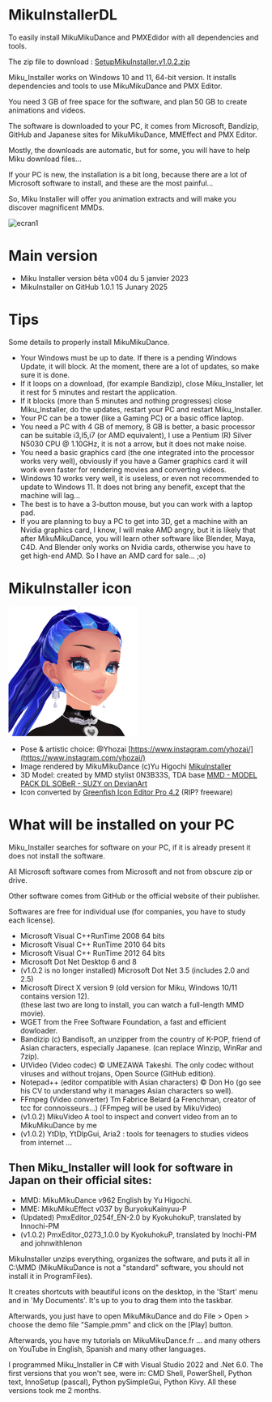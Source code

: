 # MikuInstallerDL
To easily install MikuMikuDance and PMXEdidor with all dependencies and tools.

The zip file to download : [SetupMikuInstaller.v1.0.2.zip](https://github.com/LauraKami/MikuInstallerDL/releases/download/v1.0.2/SetupMikuInstaller.v1.0.2.zip)

Miku_Installer works on Windows 10 and 11, 64-bit version. It installs dependencies and tools to use MikuMikuDance and PMX Editor.

You need 3 GB of free space for the software, and plan 50 GB to create animations and videos.

The software is downloaded to your PC, it comes from Microsoft, Bandizip, GitHub and Japanese sites for MikuMikuDance, MMEffect and PMX Editor.

Mostly, the downloads are automatic, but for some, you will have to help Miku download files…

If your PC is new, the installation is a bit long, because there are a lot of Microsoft software to install, and these are the most painful…

So, Miku Installer will offer you animation extracts and will make you discover magnificent MMDs.

![ecran1](https://github.com/user-attachments/assets/037aace2-8648-4737-b806-f49f80420d64)


# Main version
 - Miku Installer version bêta v004 du 5 janvier 2023
 - MikuInstaller on GitHub 1.0.1 15 Junary 2025

# Tips

Some details to properly install MikuMikuDance.

- Your Windows must be up to date. If there is a pending Windows Update, it will block. At the moment, there are a lot of updates, so make sure it is done.
- If it loops on a download, (for example Bandizip), close Miku_Installer, let it rest for 5 minutes and restart the application.
- If it blocks (more than 5 minutes and nothing progresses) close Miku_Installer, do the updates, restart your PC and restart Miku_Installer.
- Your PC can be a tower (like a Gaming PC) or a basic office laptop.
- You need a PC with 4 GB of memory, 8 GB is better, a basic processor can be suitable i3,I5,i7 (or AMD equivalent), I use a Pentium (R) Silver N5030 CPU @ 1.10GHz, it is not a arrow, but it does not make noise.
- You need a basic graphics card (the one integrated into the processor works very well), obviously if you have a Gamer graphics card it will work even faster for rendering movies and converting videos.
- Windows 10 works very well, it is useless, or even not recommended to update to Windows 11. It does not bring any benefit, except that the machine will lag...
- The best is to have a 3-button mouse, but you can work with a laptop pad.
- If you are planning to buy a PC to get into 3D, get a machine with an Nvidia graphics card, I know, I will make AMD angry, but it is likely that after MikuMikuDance, you will learn other software like Blender, Maya, C4D. And Blender only works on Nvidia cards, otherwise you have to get high-end AMD. So I have an AMD card for sale... ;o)

# MikuInstaller icon
![MikuInstaller icon](https://github.com/LauraKami/MikuInstallerDL/blob/main/image/IconMikuInstaller.png)
- Pose & artistic choice: @Yhozai [https://www.instagram.com/yhozai/](https://www.instagram.com/yhozai/)
- Image rendered by MikuMikuDance (c)Yu Higochi [MikuInstaller](https://mikumikudance.fr/miku_installer/)
- 3D Model: created by MMD stylist 0N3B33S, TDA base [MMD - MODEL PACK DL SOBeR - SUZY on DevianArt](https://www.deviantart.com/0n3b33s/art/MMD-MODEL-PACK-DL-SOBeR-SUZY-931230081)
- Icon converted by [Greenfish Icon Editor Pro 4.2](http://greenfishsoftware.org/) (RIP? freeware)

# What will be installed on your PC

Miku_Installer searches for software on your PC, if it is already present it does not install the software.

All Microsoft software comes from Microsoft and not from obscure zip or drive.

Other software comes from GitHub or the official website of their publisher.

Softwares are free for individual use (for companies, you have to study each license).

- Microsoft Visual C++RunTime 2008 64 bits
- Microsoft Visual C++ RunTime 2010 64 bits
- Microsoft Visual C++ RunTime 2012 64 bits
- Microsoft Dot Net Desktop 6 and 8
- (v1.0.2 is no longer installed) Microsoft Dot Net 3.5 (includes 2.0 and 2.5)
- Microsoft Direct X version 9 (old version for Miku, Windows 10/11 contains version 12).<br>
(these last two are long to install, you can watch a full-length MMD movie).
- WGET from the Free Software Foundation, a fast and efficient dowloader.
- Bandizip (c) Bandisoft, an unzipper from the country of K-POP, friend of Asian characters, especially Japanese. (can replace Winzip, WinRar and 7zip).
- UtVideo (Video codec) © UMEZAWA Takeshi. The only codec without viruses and without trojans, Open Source (GitHub edition).
- Notepad++ (editor compatible with Asian characters) © Don Ho (go see his CV to understand why it manages Asian characters so well).
- FFmpeg (Video converter) Tm Fabrice Belard (a Frenchman, creator of tcc for connoisseurs…) (FFmpeg will be used by MikuVideo)
- (v1.0.2) MikuVideo A tool to inspect and convert video from an to MikuMikuDance by me
- (v1.0.2) YtDlp, YtDlpGui, Aria2 : tools for teenagers to studies videos from internet ...

## Then Miku_Installer will look for software in Japan on their official sites:

- MMD: MikuMikuDance v962 English by Yu Higochi.
- MME: MikuMikuEffect v037 by BuryokuKainyuu-P
- (Updated) PmxEditor_0254f_EN-2.0 by KyokuhokuP, translated by Innochi-PM
- (v1.0.2) PmxEditor_0273_1.0.0 by KyokuhokuP, translated by Inochi-PM and johnwithlenon

MikuInstaller unzips everything, organizes the software, and puts it all in C:\MMD (MikuMikuDance is not a "standard" software, you should not install it in ProgramFiles).

It creates shortcuts with beautiful icons on the desktop, in the 'Start' menu and in 'My Documents'. It's up to you to drag them into the taskbar.

Afterwards, you just have to open MikuMikuDance and do File > Open > choose the demo file "Sample.pmm" and click on the [Play] button.

Afterwards, you have my tutorials on MikuMikuDance.fr ... and many others on YouTube in English, Spanish and many other languages.

I programmed Miku_Installer in C# with Visual Studio 2022 and .Net 6.0. The first versions that you won't see, were in: CMD Shell, PowerShell, Python text, InnoSetup (pascal), Python pySimpleGui, Python Kivy. All these versions took me 2 months.
